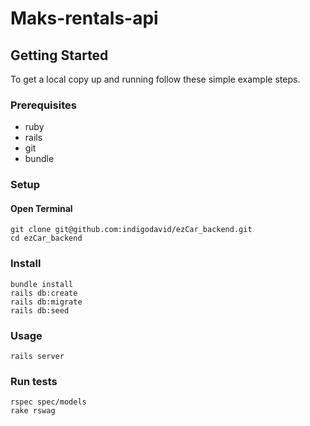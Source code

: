 # Maks-rentals-api

## Getting Started

To get a local copy up and running follow these simple example steps.

### Prerequisites
- ruby 
- rails 
- git 
- bundle

### Setup

#### Open Terminal 

    git clone git@github.com:indigodavid/ezCar_backend.git
    cd ezCar_backend

### Install

    bundle install
    rails db:create
    rails db:migrate
    rails db:seed

### Usage

    rails server
    
### Run tests

    rspec spec/models
    rake rswag
